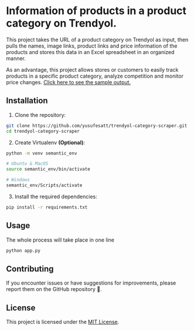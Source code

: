 # Information of products in a product category on Trendyol.
This project takes the URL of a product category on Trendyol as input, then pulls the names, image links, product links and price information of the products and stores this data in an Excel spreadsheet in an organized manner.

As an advantage, this project allows stores or customers to easily track products in a specific product category, analyze competition and monitor price changes.
[Click here to see the sample output.](https://prnt.sc/U6hJ7xJX54Of)

## Installation

1. Clone the repository:

```bash
git clone https://github.com/yusufesatt/trendyol-category-scraper.git
cd trendyol-category-scraper
```

2. Create Virtualenv **(Optional)**:

```bash
python -m venv semantic_env

# Ubuntu & MacOS
source semantic_env/bin/activate

# Windows
semantic_env/Scripts/activate
```

3. Install the required dependencies:

```bash 
pip install -r requirements.txt
```

## Usage

The whole process will take place in one line 

```bash
python app.py
```

## Contributing

If you encounter issues or have suggestions for improvements, please report them on the GitHub repository 🚀.

## License

This project is licensed under the [MIT License](https://github.com/yusufesatt/trendyol-category-scraper?tab=MIT-1-ov-file).

